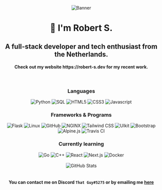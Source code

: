 <div align="center">
  <div>
    <img alt="Banner" src="https://robert-s.dev/assets/img/forum-banner.jpg">
  </div>

  <h1 style="font-weight: bold;">👋 I'm Robert S.</h1>
  <h2>A full-stack developer and tech enthusiast from the Netherlands.</h2>
  <h4>Check out my website https://robert-s.dev for my recent work.</h4>
  <br/>
  <h3>Languages</h3>
  <div>
    <img alt="Python" src="https://img.shields.io/badge/-Python-040a16?style=for-the-badge&logo=python">
    <img alt="SQL" src="https://img.shields.io/badge/-SQL-040a16?style=for-the-badge&logo=postgresql">
    <img alt="HTML5" src="https://img.shields.io/badge/-HTML5-040a16?style=for-the-badge&logo=html5">
    <img alt="CSS3" src="https://img.shields.io/badge/-CSS3-040a16?style=for-the-badge&logo=css3">
    <img alt="Javascript" src="https://img.shields.io/badge/-Javascript-040a16?style=for-the-badge&logo=javascript">
  </div>

  <h3>Frameworks & Programs</h3>
  <div>
    <img alt="Flask" src="https://img.shields.io/badge/-Flask-040a16?style=for-the-badge&logo=flask">
    <img alt="Linux" src="https://img.shields.io/badge/-Linux-040a16?style=for-the-badge&logo=linux">
    <img alt="GitHub" src="https://img.shields.io/badge/-GitHub-040a16?style=for-the-badge&logo=github">
    <img alt="NGINX" src="https://img.shields.io/badge/-NGINX-040a16?style=for-the-badge&logo=nginx">
    <img alt="Tailwind CSS" src="https://img.shields.io/badge/-Tailwind CSS-040a16?style=for-the-badge&logo=tailwindcss">
    <img alt="UIkit" src="https://img.shields.io/badge/-UIkit-040a16?style=for-the-badge&logo=uikit">
    <img alt="Bootstrap" src="https://img.shields.io/badge/-Bootstrap-040a16?style=for-the-badge&logo=bootstrap">
    <img alt="Alpine.js" src="https://img.shields.io/badge/-Alpine.js-040a16?style=for-the-badge&logo=alpine.js">
    <img alt="Travis CI" src="https://img.shields.io/badge/-Travis CI-040a16?style=for-the-badge&logo=travisci">
  </div>

  <h3>Currently learning</h3>
  <div>
    <img alt="Go" src="https://img.shields.io/badge/-Go-040a16?style=for-the-badge&logo=go">
    <img alt="C++" src="https://img.shields.io/badge/-C++-040a16?style=for-the-badge&logo=c%2b%2b">
    <img alt="React" src="https://img.shields.io/badge/-React-040a16?style=for-the-badge&logo=react">
    <img alt="Next.js" src="https://img.shields.io/badge/-Next.js-040a16?style=for-the-badge&logo=next.js">
    <img alt="Docker" src="https://img.shields.io/badge/-Docker-040a16?style=for-the-badge&logo=docker">
  </div>
  <br/>
  <div>
    <img alt="GitHub Stats" src="https://github-readme-stats.vercel.app/api?username=wallvon&count_private=true&show_icons=true&title_color=ffffff&text_color=ffffff&icon_color=ffffff&bg_color=040a16">
  </div>
  <br/>
  <h4>You can contact me on Discord <code>That Guy#5275</code> or by emailing me <a href="mailto:admin@robert-s.dev">here</a></h4>
</div>
